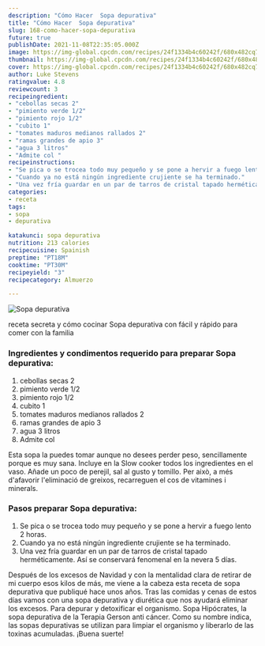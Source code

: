 ```yaml
---
description: "Cómo Hacer  Sopa depurativa"
title: "Cómo Hacer  Sopa depurativa"
slug: 168-como-hacer-sopa-depurativa
future: true
publishDate: 2021-11-08T22:35:05.000Z
image: https://img-global.cpcdn.com/recipes/24f1334b4c60242f/680x482cq70/sopa-depurativa-foto-principal.jpg
thumbnail: https://img-global.cpcdn.com/recipes/24f1334b4c60242f/680x482cq70/sopa-depurativa-foto-principal.jpg
cover: https://img-global.cpcdn.com/recipes/24f1334b4c60242f/680x482cq70/sopa-depurativa-foto-principal.jpg
author: Luke Stevens
ratingvalue: 4.8
reviewcount: 3
recipeingredient:
- "cebollas secas 2"
- "pimiento verde 1/2"
- "pimiento rojo 1/2"
- "cubito 1"
- "tomates maduros medianos rallados 2"
- "ramas grandes de apio 3"
- "agua 3 litros"
- "Admite col "
recipeinstructions:
- "Se pica o se trocea todo muy pequeño y se pone a hervir a fuego lento 2 horas."
- "Cuando ya no está ningún ingrediente crujiente se ha terminado."
- "Una vez fría guardar en un par de tarros de cristal tapado herméticamente. Así se conservará fenomenal en la nevera 5 días."
categories:
- receta
tags:
- sopa
- depurativa

katakunci: sopa depurativa 
nutrition: 213 calories
recipecuisine: Spainish
preptime: "PT18M"
cooktime: "PT30M"
recipeyield: "3"
recipecategory: Almuerzo

---
```



![Sopa depurativa](https://img-global.cpcdn.com/recipes/24f1334b4c60242f/680x482cq70/sopa-depurativa-foto-principal.jpg)

receta secreta y cómo cocinar Sopa depurativa con fácil y rápido para comer con la familia

<!--inarticleads1-->

### Ingredientes y condimentos requerido para preparar Sopa depurativa:

1. cebollas secas 2
1. pimiento verde 1/2
1. pimiento rojo 1/2
1. cubito 1
1. tomates maduros medianos rallados 2
1. ramas grandes de apio 3
1. agua 3 litros
1. Admite col 

Esta sopa la puedes tomar aunque no desees perder peso, sencillamente porque es muy sana. Incluye en la Slow cooker todos los ingredientes en el vaso. Añade un poco de perejil, sal al gusto y tomillo. Per això, a més d&#39;afavorir l&#39;eliminació de greixos, recarreguen el cos de vitamines i minerals. 

<!--inarticleads2-->

### Pasos preparar Sopa depurativa:

1. Se pica o se trocea todo muy pequeño y se pone a hervir a fuego lento 2 horas.
1. Cuando ya no está ningún ingrediente crujiente se ha terminado.
1. Una vez fría guardar en un par de tarros de cristal tapado herméticamente. Así se conservará fenomenal en la nevera 5 días.


Después de los excesos de Navidad y con la mentalidad clara de retirar de mi cuerpo esos kilos de más, me viene a la cabeza esta receta de sopa depurativa que publiqué hace unos años. Tras las comidas y cenas de estos días vamos con una sopa depurativa y diurética que nos ayudará eliminar los excesos. Para depurar y detoxificar el organismo. Sopa Hipócrates, la sopa depurativa de la Terapia Gerson anti cáncer. Como su nombre indica, las sopas depurativas se utilizan para limpiar el organismo y liberarlo de las toxinas acumuladas. 
¡Buena suerte!

